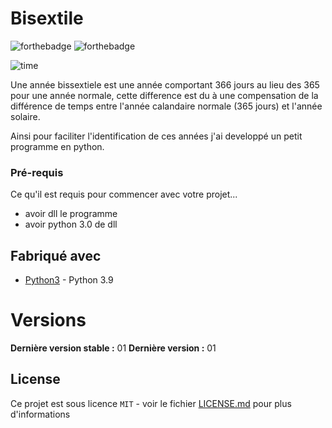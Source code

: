 # Bisextile
![forthebadge](https://forthebadge.com/images/badges/made-with-python.svg)
![forthebadge](https://forthebadge.com/images/badges/0-percent-optimized.svg)

![time](https://trustmyscience.com/wp-content/uploads/2021/06/est-il-possible-arreter-temps-couv-949x533.jpeg.webp)


Une année bissextiele est une année comportant 366 jours au lieu des 365 pour une année normale, cette difference est du à une compensation de la différence de temps entre l'année calandaire normale (365 jours) et l'année solaire.

Ainsi pour faciliter l'identification de ces années j'ai developpé un petit programme en python.

### Pré-requis

Ce qu'il est requis pour commencer avec votre projet...

- avoir dll le programme
- avoir python 3.0 de dll

## Fabriqué avec
* [Python3](https://www.python.org/) - Python 3.9

# Versions
**Dernière version stable :** 01
**Dernière version :** 01

## License

Ce projet est sous licence ``MIT`` - voir le fichier [LICENSE.md](LICENSE.md) pour plus d'informations
